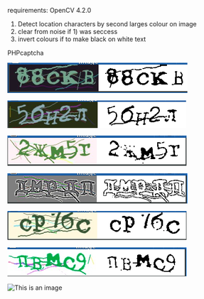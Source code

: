 requirements: OpenCV 4.2.0

1) Detect location characters by second larges colour on image
2) clear from noise if 1) was seccess
3) invert colours if to make black on white text

PHPcaptcha

![This is an image](https://github.com/Anoncheg1/captcha-image-to-grayscale/blob/master/2022-12-09_19-23.png)

![This is an image](https://github.com/Anoncheg1/captcha-image-to-grayscale/blob/master/2022-12-09_19-23_1.png)

![This is an image](https://github.com/Anoncheg1/captcha-image-to-grayscale/blob/master/2022-12-09_19-23_2.png)

![This is an image](https://github.com/Anoncheg1/captcha-image-to-grayscale/blob/master/2022-12-09_19-50.png)

![This is an image](https://github.com/Anoncheg1/captcha-image-to-grayscale/blob/master/2022-12-09_19-50_1.png)

![This is an image](https://github.com/Anoncheg1/captcha-image-to-grayscale/blob/master/2022-12-09_19-53.png)

![This is an image](https://github.com/Anoncheg1/captcha-image-to-grayscale/blob/master/2022-12-09_19-53_1x.png)